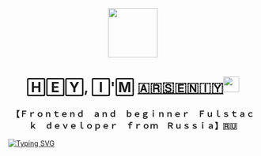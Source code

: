 <div id="header" align="center">
  <img src="https://media3.giphy.com/media/v1.Y2lkPTc5MGI3NjExb2VuOWl5eTNwaWV0anU5OTIxeTNmN2I4ZWltcWZreWRodGQ3cDZrMyZlcD12MV9pbnRlcm5hbF9naWZfYnlfaWQmY3Q9Zw/3oKIPnAiaMCws8nOsE/giphy.webp" width="100"/>
</div>

<h1 align="center"> 🄷🄴🅈, 🄸'🄼 <a href="https://vk.com/kachudayo" target="_blank">🇦​​🇷​​🇸​​🇪​​🇳​​🇮​​🇾​</a> 
<img src="https://github.com/blackcater/blackcater/raw/main/images/Hi.gif" height="32"/></h1>
<h3 align="center">【﻿Ｆｒｏｎｔｅｎｄ　ａｎｄ　ｂｅｇｉｎｎｅｒ　Ｆｕｌｓｔａｃｋ　ｄｅｖｅｌｏｐｅｒ　ｆｒｏｍ　Ｒｕｓｓｉａ】🇷🇺
</h3>
<p></p>

<a align='center' href="https://git.io/typing-svg"><img src="https://readme-typing-svg.herokuapp.com?font=Roboto+slab&weight=500&size=25&pause=1000&color=226BF7&width=600&lines=It%60s+more+interesting+to+develop" alt="Typing SVG" /></a>

<!--
**KachuriruDayo/KachuriruDayo** is a ✨ _special_ ✨ repository because its `README.md` (this file) appears on your GitHub profile.

Here are some ideas to get you started:

- 🔭 I’m currently working on ...
- 🌱 I’m currently learning ...
- 👯 I’m looking to collaborate on ...
- 🤔 I’m looking for help with ...
- 💬 Ask me about ...
- 📫 How to reach me: ...
- 😄 Pronouns: ...
- ⚡ Fun fact: ...
-->

